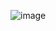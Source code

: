 ![image](https://user-images.githubusercontent.com/51777429/122050276-e49c0f80-ce15-11eb-8af2-b52355f6d263.png)


